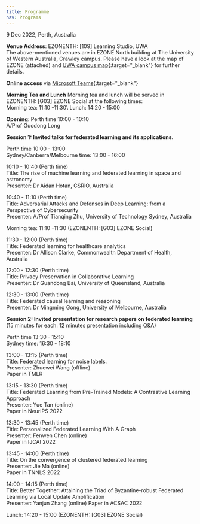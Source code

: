 ```yaml
---
title: Programme
nav: Programs
---
```


9 Dec 2022, Perth, Australia

**Venue Address**: EZONENTH: [109] Learning Studio, UWA \
The above-mentioned venues are in EZONE North building at The University of Western Australia, Crawley campus. Please have a look at the map of EZONE (attached) and [UWA campus map](https://www.uwa.edu.au/contact-us/campus-map?id=215){:target="_blank"} for further details.  

**Online access** via [Microsoft Teams](https://teams.microsoft.com/l/meetup-join/19%3a5bb6a640a48f450eb9de9a71d5b37cff%40thread.tacv2/1669730293112?context=%7b%22Tid%22%3a%2205894af0-cb28-46d8-8716-74cdb46e2226%22%2c%22Oid%22%3a%22e63182cd-b1d3-4d4c-982e-367663671017%22%7d){:target="_blank"}

**Morning Tea and Lunch**
Morning tea and lunch will be served in EZONENTH: [G03] EZONE Social at the following times: \
Morning tea: 11:10 -11:30\ 
Lunch: 14:20 - 15:00 

**Opening**: 
Perth time 10:00 - 10:10 \
A/Prof Guodong Long 

**Session 1: Invited talks for federated learning and its applications.**

Perth time 10:00 - 13:00 \
Sydney/Canberra/Melbourne time: 13:00 - 16:00

10:10 - 10:40  (Perth time)\
Title: The rise of machine learning and federated learning in space and astronomy\
Presenter: Dr Aidan Hotan, CSRIO, Australia

10:40 - 11:10  (Perth time)\
Title: Adversarial Attacks and Defenses in Deep Learning: from a Perspective of Cybersecurity\
Presenter: A/Prof Tianqing Zhu, University of Technology Sydney, Australia

Morning tea: 11:10 -11:30 (EZONENTH: [G03] EZONE Social)

11:30 - 12:00  (Perth time)\
Title: Federated learning for healthcare analytics\
Presenter: Dr Allison Clarke, Commonwealth Department of Health, Australia

12:00 - 12:30  (Perth time)\
Title: Privacy Preservation in Collaborative Learning\
Presenter: Dr Guandong Bai, University of Queensland, Australia

12:30 - 13:00  (Perth time)\
Title: Federated causal learning and reasoning\
Presenter: Dr Mingming Gong, University of Melbourne, Australia


**Session 2: Invited presentation for research papers on federated learning** (15 minutes for each: 12 minutes presentation including Q&A)

Perth time 13:30 - 15:10\
Sydney time: 16:30 - 18:10


13:00 - 13:15 (Perth time)\
Title: Federated learning for noise labels.\
Presenter: Zhuowei Wang (offline)\
Paper in TMLR

13:15 - 13:30 (Perth  time)\
Title: Federated Learning from Pre-Trained Models: A Contrastive Learning Approach\
Presenter: Yue Tan (online)\
Paper in NeurIPS 2022

13:30 - 13:45 (Perth  time)\
Title: Personalized Federated Learning With A Graph\
Presenter: Fenwen Chen (online)\
Paper in IJCAI 2022

13:45 - 14:00 (Perth  time)\
Title: On the convergence of clustered federated learning\
Presenter: Jie Ma (online)\
Paper in TNNLS 2022

14:00 - 14:15 (Perth  time)\
Title: Better Together: Attaining the Triad of Byzantine-robust Federated Learning via Local Update Amplification\
Presenter: Yanjun Zhang (online)
Paper in ACSAC 2022

Lunch: 14:20 - 15:00 (EZONENTH: [G03] EZONE Social)

<!--### To be decided soon 

To create your own materials using `workshop-template-b`, please create a free [GitHub account](https://github.com/join) if you do not have one already.
Basic familiarity with the GitHub web interface will be helpful.

For a quick introduction check out GitHub's [Hello World guide](https://guides.github.com/activities/hello-world/), or the extensive [GitHub Learning Lab](https://lab.github.com/).

It is possible to create a website with this template using only GitHub's web interface--in fact, it works great!
However, for more advanced uses you will want Git, Ruby, and Jekyll installed on your computer to do local development.

{% capture text %}
1. Have a [GitHub](https://github.com) account.
2. Optional: have [Git](https://git-scm.com/), [Jekyll](https://jekyllrb.com/), and a nice [text editor](https://code.visualstudio.com/) installed.
{% endcapture %}
{% include card.html text=text header="Setup Overview" %}

-------------

## Local Jekyll Setup [very optional]

### Install Git

[Git](https://git-scm.com/) is a [free](https://www.gnu.org/philosophy/free-sw.en.html), [distributed](https://en.wikipedia.org/wiki/Distributed_version_control) version control system. [GitHub](https://github.com/) is a Git repository hosting service, a place to store and sync your work in the cloud--your Jekyll and GitHub Pages projects will be under Git version control, so you need the software on your machine. 

- Windows: install [Git for Windows](https://git-for-windows.github.io/) using the default options. This will give you Git, Git Bash, and Git GUI. Git Bash is a great terminal that lets you use UNIX style commands on Windows.
- Mac: check if Git is already installed by opening terminal and typing `git --version`. If you do not have it, download the official [Mac installer](https://git-scm.com/downloads).
- Linux: check if Git is already installed by opening terminal and typing `git --version`. If you do not have it, install from your distribution's software center or package manager (for Ubuntu `sudo apt install git`).

If you are interested in using a visual GUI application integrated with GitHub, Windows and Mac users should also install [GitHub Desktop](https://desktop.github.com/) using the default options.
You can install GitHub Desktop in addition to other versions of Git.

There are other [GUI apps available](https://git-scm.com/downloads/guis) for managing and visualizing Git repositories, including Linux options.

### Install Ruby

[Ruby](https://www.ruby-lang.org/en/){:target="_blank" rel="noopener"} is a open source programming language popular with web applications.
**_You do not need to know anything about Ruby_**, but you do need it to run Jekyll on your system!

Jekyll requires a Ruby version 2.4.0 or greater.
Below are quick start steps, but you may want to refer to Jekyll's official [installation guides](https://jekyllrb.com/docs/installation/) for tips.

- **Windows:** Use [RubyInstaller for Windows](https://rubyinstaller.org/){:target="_blank" rel="noopener"}.
    - First, [download](https://rubyinstaller.org/downloads/) the suggested stable version "WITH DEVKIT" (as of this writing, Ruby+Devkit 2.7.X (x64)) and double click to install. Use the install defaults, but make sure "Add Ruby executables to your PATH" is checked. On the final step, ensure the box to start the MSYS2 DevKit is checked.
    - Second, the installer will open a terminal window with options to install MSYS2 DevKit components. Choose option 3, "MSYS2 and MINGW development toolchain", or simply press ENTER to install all the necessary dependencies. The installer will proceed through a bunch of steps outputting a bunch of text in the terminal window. *Eventually*, this will conclude and you should see a message with the word `success` in it. If the window doesn't close, press `Enter` again or manually close it. (The installer can be restarted by typing `ridk install` into a command prompt).
- **Mac:** OS X has a version of Ruby installed by default. Check the version with `ruby -v`. If it is > 2.4.0 you can use the system Ruby. However, a newer version can be installed using [Homebrew](https://brew.sh/), `brew install ruby`, or a manager such as [rbenv](https://github.com/rbenv/rbenv) or [RVM](http://rvm.io/). Check the official Jekyll [Mac install docs](https://jekyllrb.com/docs/installation/#macOS) for tips.
- **Linux:** Even though the version will not be the most up-to-date, the simplest method is to use your distro's repositories. For example on Ubuntu, `sudo apt install ruby-full`. Make sure the repository version is > 2.4.0. You will also need the build tools Make and GCC, on Ubuntu get them with `sudo apt install build-essential`. For a more up-to-date version, use a manager such as  [rbenv](https://github.com/rbenv/rbenv) or [RVM](http://rvm.io/).

### Install Jekyll

Jekyll is a Gem, a software package installed via Ruby's management system called RubyGems (similar to Python's Pip). 
Open a terminal and type:
`gem install jekyll bundler`

This will take a minute as Gem installs all the dependencies and builds extensions. 

### Install Text Editor

When working with code you should have a good text editor.
Windows notepad does not handle UTF-8 encoding or UNIX line endings that are standard for cross platform applications. 
For basic editing, Windows [Notepad++](https://notepad-plus-plus.org/), Mac TextEdit, or Linux Gedit are sufficient.
However, a more complete code editor will be helpful for managing Jekyll projects.

Open-source cross platform suggestions:

- [Visual Studio Code](https://code.visualstudio.com/)
- [Atom](https://atom.io/)

Tip: you can click `.` on any GitHub repository to [open the web editor](https://docs.github.com/en/codespaces/the-githubdev-web-based-editor) (which is a light version of VS Code)!
-->
